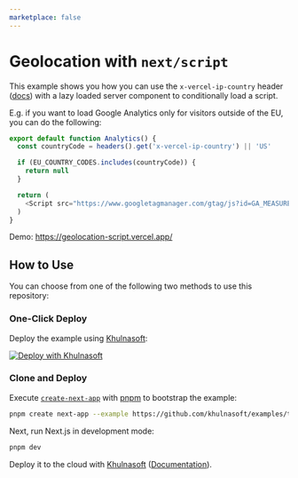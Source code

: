 ```yaml
---
marketplace: false
---
```


# Geolocation with `next/script`

This example shows you how you can use the `x-vercel-ip-country` header ([docs](https://vercel.com/docs/edge-network/headers#x-vercel-ip-country)) with a lazy loaded server component to conditionally load a script.

E.g. if you want to load Google Analytics only for visitors outside of the EU, you can do the following:

```ts
export default function Analytics() {
  const countryCode = headers().get('x-vercel-ip-country') || 'US'

  if (EU_COUNTRY_CODES.includes(countryCode)) {
    return null
  }

  return (
    <Script src="https://www.googletagmanager.com/gtag/js?id=GA_MEASUREMENT_ID" />
  )
}
```

Demo: https://geolocation-script.vercel.app/

## How to Use

You can choose from one of the following two methods to use this repository:

### One-Click Deploy

Deploy the example using [Khulnasoft](https://vercel.com?utm_source=github&utm_medium=readme&utm_campaign=vercel-examples):

[![Deploy with Khulnasoft](https://vercel.com/button)](https://vercel.com/new/git/external?repository-url=https://github.com/khulnasoft/examples/tree/main/edge-middleware/geolocation-script&project-name=geolocation-script&repository-name=geolocation-script)

### Clone and Deploy

Execute [`create-next-app`](https://github.com/khulnasoft/next.js/tree/canary/packages/create-next-app) with [pnpm](https://pnpm.io/installation) to bootstrap the example:

```bash
pnpm create next-app --example https://github.com/khulnasoft/examples/tree/main/edge-middleware/geolocation-script geolocation-script
```

Next, run Next.js in development mode:

```bash
pnpm dev
```

Deploy it to the cloud with [Khulnasoft](https://vercel.com/new?utm_source=github&utm_medium=readme&utm_campaign=edge-middleware-eap) ([Documentation](https://nextjs.org/docs/deployment)).
